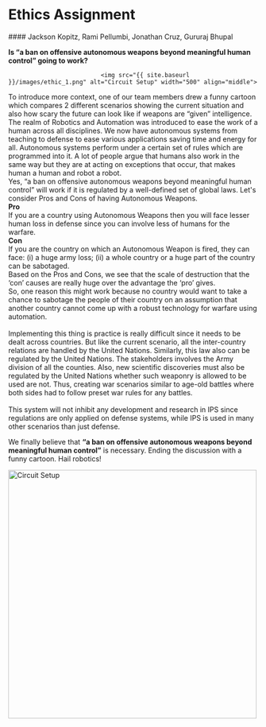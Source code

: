 

<h1> Ethics Assignment </h1>
#### Jackson Kopitz, Rami Pellumbi, Jonathan Cruz, Gururaj Bhupal  
 

**Is “a ban on offensive autonomous weapons beyond meaningful human control” going to work?**


                              <img src="{{ site.baseurl }}/images/ethic_1.png" alt="Circuit Setup" width="500" align="middle">



To introduce more context, one of our team members drew a funny cartoon which compares 2 different scenarios showing the current situation and also how scary the future can look like if weapons are “given” intelligence. 
The realm of Robotics and Automation was introduced to ease the work of a human across all disciplines. We now have autonomous systems from teaching to defense to ease various applications saving time and energy for all. 
Autonomous systems perform under a certain set of rules which are programmed into it. A lot of people argue that humans also work in the same way but they are at acting on exceptions that occur, that makes human a human and robot a robot. 
<br>
Yes, “a ban on offensive autonomous weapons beyond meaningful human control” will work if it is regulated by a well-defined set of global laws. 
Let's consider Pros and Cons of having Autonomous Weapons.  
**Pro**  
If you are a country using Autonomous Weapons then you will face lesser human loss in defense since you can involve less of humans for the warfare.  
**Con**  
If you are the country on which an Autonomous Weapon is fired, they can face: (i) a huge army loss; (ii) a whole country or a huge part of the country can be sabotaged.  
Based on the Pros and Cons, we see that the scale of destruction that the ‘con’ causes are really huge over the advantage the ‘pro’ gives.  
So, one reason this might work because no country would want to take a chance to sabotage the people of their country on an assumption that another country cannot come up with a robust technology for warfare using automation.  
<br>
Implementing this thing is practice is really difficult since it needs to be dealt across countries. But like the current scenario, all the inter-country relations are handled by the United Nations. Similarly, this law also can be regulated by the United Nations. The stakeholders involves the Army division of all the counties. Also, new scientific discoveries must also be regulated by the United Nations whether such weaponry is allowed to be used are not. Thus, creating war scenarios similar to age-old battles where both sides had to follow preset war rules for any battles.  
<br>
This system will not inhibit any development and research in IPS since regulations are only applied on defense systems, while IPS is used in many other scenarios than just defense. 

We finally believe that **“a ban on offensive autonomous weapons beyond meaningful human control”** is necessary. Ending the discussion with a funny cartoon. Hail robotics!


<img src="{{ site.baseurl }}/images/ethic_2.png" alt="Circuit Setup" width="500" align="middle">
